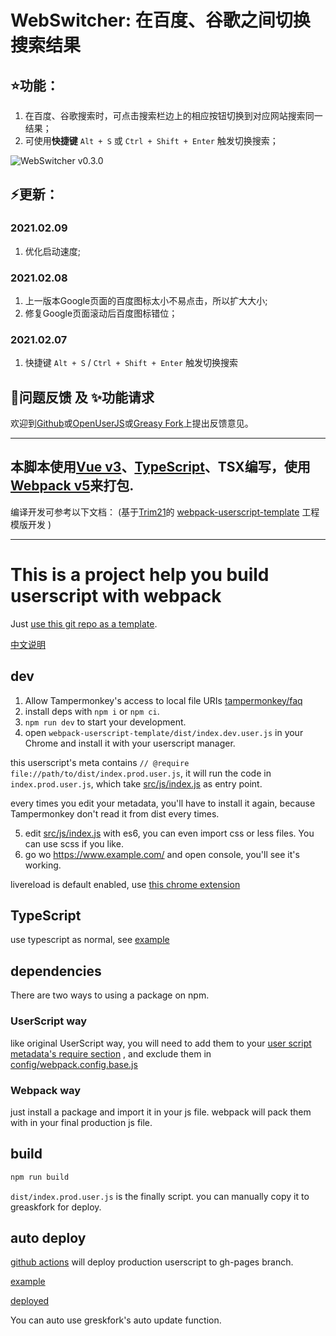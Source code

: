 # WebSwitcher: 在百度、谷歌之间切换搜索结果

## ⭐功能：
1. 在百度、谷歌搜索时，可点击搜索栏边上的相应按钮切换到对应网站搜索同一结果；
2. 可使用**快捷键** `Alt + S` 或 `Ctrl + Shift + Enter` 触发切换搜索；


![WebSwitcher v0.3.0](https://images.gitee.com/uploads/images/2021/0209/234224_20a95ef2_2282292.gif)

## ⚡更新：
### 2021.02.09
1. 优化启动速度;

### 2021.02.08
1. 上一版本Google页面的百度图标太小不易点击，所以扩大大小;
2. 修复Google页面滚动后百度图标错位；

### 2021.02.07
1. 快捷键 `Alt + S`  /  `Ctrl + Shift + Enter` 触发切换搜索

## 🐛问题反馈 及 ✨功能请求
欢迎到[Github](https://github.com/Krysl/WebSwitcher/issues)或[OpenUserJS](https://openuserjs.org/scripts/krysl/WebSwitcher_%E5%9C%A8%E7%99%BE%E5%BA%A6%E3%80%81%E8%B0%B7%E6%AD%8C%E4%B9%8B%E9%97%B4%E5%88%87%E6%8D%A2%E6%90%9C%E7%B4%A2%E7%BB%93%E6%9E%9C/issues)或[Greasy Fork](https://greasyfork.org/zh-CN/scripts/421329-webswitcher-%E5%9C%A8%E7%99%BE%E5%BA%A6-%E8%B0%B7%E6%AD%8C%E4%B9%8B%E9%97%B4%E5%88%87%E6%8D%A2%E6%90%9C%E7%B4%A2%E7%BB%93%E6%9E%9C/feedback)上提出反馈意见。


---

## 本脚本使用[Vue v3](https://v3.cn.vuejs.org/)、[TypeScript](https://www.typescriptlang.org/zh/)、TSX编写，使用[Webpack v5](https://webpack.js.org/)来打包.

编译开发可参考以下文档：
(基于[Trim21](https://github.com/Trim21)的
[webpack-userscript-template](https://github.com/Trim21/webpack-userscript-template/)
工程模版开发
)

---

# This is a project help you build userscript with webpack

Just [use this git repo as a template](https://github.com/Trim21/webpack-userscript-template/generate).

[中文说明](./readme.cn.md)

## dev

1. Allow Tampermonkey's access to local file URIs [tampermonkey/faq](https://tampermonkey.net/faq.php?ext=dhdg#Q204)
2. install deps with `npm i` or `npm ci`.
3. `npm run dev` to start your development.
4. open `webpack-userscript-template/dist/index.dev.user.js` in your Chrome and install it with your userscript manager.

this userscript's meta contains `// @require file://path/to/dist/index.prod.user.js`,
it will run the code in `index.prod.user.js`,
which take [src/js/index.js](./src/js/index.js) as entry point.

every times you edit your metadata, you'll have to install it again,
because Tampermonkey don't read it from dist every times.

5. edit [src/js/index.js](./src/js/index.js) with es6, you can even import css or less files. You can use scss if you like.
6. go wo <https://www.example.com/> and open console, you'll see it's working.

livereload is default enabled, use [this chrome extension](https://chrome.google.com/webstore/detail/jnihajbhpnppcggbcgedagnkighmdlei)

## TypeScript

use typescript as normal, see [example](src/js/example.ts)

## dependencies

There are two ways to using a package on npm.

### UserScript way

like original UserScript way, you will need to add them to your [user script metadata's require section](./config/metadata.js#L13-L17) , and exclude them in [config/webpack.config.base.js](./config/webpack.config.base.js#L21-L25)

### Webpack way

just install a package and import it in your js file. webpack will pack them with in your final production js file.

## build

```bash
npm run build
```

`dist/index.prod.user.js` is the finally script. you can manually copy it to greaskfork for deploy.

## auto deploy

[github actions](./.github/workflows/deploy.yaml#L36) will deploy production userscript to gh-pages branch.

[example](https://github.com/Trim21/webpack-userscript-template/tree/gh-pages)

[deployed](https://trim21.github.io/webpack-userscript-template/)

You can auto use greskfork's auto update function.
